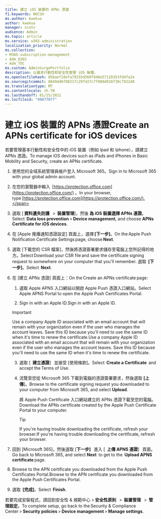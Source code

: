 ```yaml
---
title: 建立 iOS 裝置的 APNs 憑證
f1.keywords: NOCSH
ms.author: kwekua
author: kwekua
manager: scotv
audience: Admin
ms.topic: article
ms.service: o365-administration
localization_priority: Normal
ms.collection:
- M365-subscription-management
- Adm_O365
- Adm_TOC
ms.custom: AdminSurgePortfolio
description: 以基本行動性和安全性管理 iOS 裝置。
ms.openlocfilehash: 85baef2defa79255d560f848e57120353fd4fa2e
ms.sourcegitcommit: 8849dd6f80217c29f427c7f008d918f30c792240
ms.translationtype: MT
ms.contentlocale: zh-TW
ms.lasthandoff: 01/15/2021
ms.locfileid: "49877077"
---
```

# <a name="create-an-apns-certificate-for-ios-devices"></a><span data-ttu-id="40f03-103">建立 iOS 裝置的 APNs 憑證</span><span class="sxs-lookup"><span data-stu-id="40f03-103">Create an APNs certificate for iOS devices</span></span>

<span data-ttu-id="40f03-104">若要管理基本行動性和安全性中的 iOS 裝置（例如 Ipad 和 Iphone），請建立 APNs 憑證。</span><span class="sxs-lookup"><span data-stu-id="40f03-104">To manage iOS devices such as iPads and iPhones in Basic Mobility and Security, create an APNs certificate.</span></span>

1. <span data-ttu-id="40f03-105">使用您的全域系統管理員帳戶登入 Microsoft 365。</span><span class="sxs-lookup"><span data-stu-id="40f03-105">Sign in to Microsoft 365 with your global admin account.</span></span>

2. <span data-ttu-id="40f03-106">在您的瀏覽器中輸入  [https://protection.office.com](https://protection.office.com/) 。</span><span class="sxs-lookup"><span data-stu-id="40f03-106">In your browser, type [https://protection.office.com](https://protection.office.com/).</span></span>

3. <span data-ttu-id="40f03-107">選取 [ **資料遺失防護**   >  **裝置管理**]，然後 **為 iOS 裝置選擇 APNs 憑證**。</span><span class="sxs-lookup"><span data-stu-id="40f03-107">Select  **Data loss prevention** > **Device management**, and choose **APNs Certificate for iOS devices**.</span></span>

4. <span data-ttu-id="40f03-108">在 [Apple 推播通知憑證設定] 頁面上，選擇 **[下一步]**。</span><span class="sxs-lookup"><span data-stu-id="40f03-108">On the Apple Push Notification Certificate Settings page, choose **Next**.</span></span>

5. <span data-ttu-id="40f03-109">選取 [下載您的 CSR 檔案]，然後將憑證簽署要求儲存至電腦上您所記得的地方。</span><span class="sxs-lookup"><span data-stu-id="40f03-109">Select Download your CSR file and save the certificate signing request to somewhere on your computer that you'll remember.</span></span> <span data-ttu-id="40f03-110">選取  **[下一步]**。</span><span class="sxs-lookup"><span data-stu-id="40f03-110">Select  **Next**.</span></span>

6. <span data-ttu-id="40f03-111">在 [建立 APNs 憑證] 頁面上：</span><span class="sxs-lookup"><span data-stu-id="40f03-111">On the Create an APNs certificate page:</span></span>  

    1. <span data-ttu-id="40f03-112">選取 Apple APNS 入口網站以開啟 Apple Push 憑證入口網站。</span><span class="sxs-lookup"><span data-stu-id="40f03-112">Select  Apple APNS Portal to open the Apple Push Certificates Portal.</span></span>

    2. <span data-ttu-id="40f03-113">Sign in with an Apple ID.</span><span class="sxs-lookup"><span data-stu-id="40f03-113">Sign in with an Apple ID.</span></span>

    >[!IMPORTANT]
    ><span data-ttu-id="40f03-p102">Use a company Apple ID associated with an email account that will remain with your organization even if the user who manages the account leaves. Save this ID because you'll need to use the same ID when it's time to renew the certificate.</span><span class="sxs-lookup"><span data-stu-id="40f03-p102">Use a company Apple ID associated with an email account that will remain with your organization even if the user who manages the account leaves. Save this ID because you'll need to use the same ID when it's time to renew the certificate.</span></span>

    3. <span data-ttu-id="40f03-116">選取 [  **建立憑證**]   並接受 [使用條款]。</span><span class="sxs-lookup"><span data-stu-id="40f03-116">Select  **Create a Certificate**  and accept the Terms of Use.</span></span>

    4. <span data-ttu-id="40f03-117">流覽至您從 Microsoft 365 下載到電腦的憑證簽署要求，然後選取 **[上傳**]。</span><span class="sxs-lookup"><span data-stu-id="40f03-117">Browse to the certificate signing request you downloaded to your computer from Microsoft 365, and select **Upload**.</span></span>

        <span data-ttu-id="40f03-118">將 Apple Push Certificate 入口網站建立的 APNs 憑證下載至您的電腦。</span><span class="sxs-lookup"><span data-stu-id="40f03-118">Download the APNs certificate created by the Apple Push Certificate Portal to your computer.</span></span>

       >[!TIP]
       ><span data-ttu-id="40f03-119">If you're having trouble downloading the certificate, refresh your browser.</span><span class="sxs-lookup"><span data-stu-id="40f03-119">If you're having trouble downloading the certificate, refresh your browser.</span></span>

7. <span data-ttu-id="40f03-120">回到 [Microsoft 365]，然後選取 [**下一步]**   進入 [  **上傳 APNS 憑證**]   頁面。</span><span class="sxs-lookup"><span data-stu-id="40f03-120">Go back to Microsoft 365, and select **Next**  to get to the  **Upload APNS certificate** page.</span></span>

8. <span data-ttu-id="40f03-121"> Browse to the APN certificate you downloaded from the Apple Push Certificates Portal.</span><span class="sxs-lookup"><span data-stu-id="40f03-121">Browse to the APN certificate you downloaded from the Apple Push Certificates Portal.</span></span>

9. <span data-ttu-id="40f03-122">選取  **[完成]**。</span><span class="sxs-lookup"><span data-stu-id="40f03-122">Select  **Finish**.</span></span>

<span data-ttu-id="40f03-123">若要完成安裝程式，請回到安全性 & 規範中心 > **安全性原則**   >  **裝置管理**   >  **管理設定**。</span><span class="sxs-lookup"><span data-stu-id="40f03-123">To complete setup, go back to the Security & Compliance Center > **Security policies** > **Device management** > **Manage settings**.</span></span>
